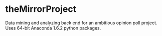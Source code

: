 # theMirrorProject
Data mining and analyzing back end for an ambitious opinion poll project. Uses 64-bit Anaconda 1.6.2 python packages.
